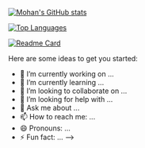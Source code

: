 [![Mohan's GitHub stats](https://github-readme-stats.vercel.app/api?username=mhnvelu&show_icons=true)](https://github.com/mhnvelu/github-readme-stats)

[![Top Languages](https://github-readme-stats.vercel.app/api/top-langs/?username=mhnvelu&langs_count=10)](https://github.com/mhnvelu/github-readme-stats)

[![Readme Card](https://github-readme-stats.vercel.app/api/pin/?username=mhnvelu&repo=aws-serverless-project)](https://github.com/mhnvelu/github-readme-stats)





Here are some ideas to get you started:

- 🔭 I’m currently working on ...
- 🌱 I’m currently learning ...
- 👯 I’m looking to collaborate on ...
- 🤔 I’m looking for help with ...
- 💬 Ask me about ...
- 📫 How to reach me: ...
- 😄 Pronouns: ...
- ⚡ Fun fact: ...
-->
